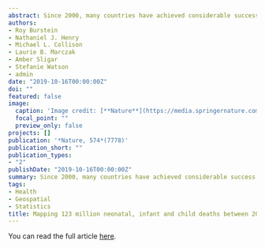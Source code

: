 ```yaml
---
abstract: Since 2000, many countries have achieved considerable success in improving child survival, but localized progress remains unclear. To inform efforts towards United Nations Sustainable Development Goal 3.2—to end preventable child deaths by 2030—we need consistently estimated data at the subnational level regarding child mortality rates and trends. Here we quantified, for the period 2000–2017, the subnational variation in mortality rates and number of deaths of neonates, infants and children under 5 years of age within 99 low- and middle-income countries using a geostatistical survival model. We estimated that 32% of children under 5 in these countries lived in districts that had attained rates of 25 or fewer child deaths per 1,000 live births by 2017, and that 58% of child deaths between 2000 and 2017 in these countries could have been averted in the absence of geographical inequality. This study enables the identification of high-mortality clusters, patterns of progress and geographical inequalities to inform appropriate investments and implementations that will help to improve the health of all populations.
authors:
- Roy Burstein
- Nathaniel J. Henry
- Michael L. Collison
- Laurie B. Marczak
- Amber Sligar
- Stefanie Watson
- admin
date: "2019-10-16T00:00:00Z"
doi: ""
featured: false
image:
  caption: 'Image credit: [**Nature**](https://media.springernature.com/full/springer-static/image/art%3A10.1038%2Fs41586-019-1545-0/MediaObjects/41586_2019_1545_Fig1_HTML.png)'
  focal_point: ""
  preview_only: false
projects: []
publication: '*Nature, 574*(7778)'
publication_short: ""
publication_types:
- "2"
publishDate: "2019-10-16T00:00:00Z"
summary: Since 2000, many countries have achieved considerable success in improving child survival, but localized progress remains unclear. To inform efforts towards United Nations Sustainable Development Goal 3.2—to end preventable child deaths by 2030—we need consistently estimated data at the subnational level regarding child mortality rates and trends. Read the full article [here](https://www.nature.com/articles/s41586-019-1545-0).
tags:
- Health
- Geospatial
- Statistics
title: Mapping 123 million neonatal, infant and child deaths between 2000 and 2017
---
```


You can read the full article  [here](https://www.nature.com/articles/s41586-019-1545-0).

